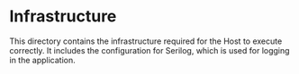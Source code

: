 # Infrastructure

This directory contains the infrastructure required for the Host to execute correctly. It includes the configuration for Serilog, which is used for logging in the application.
